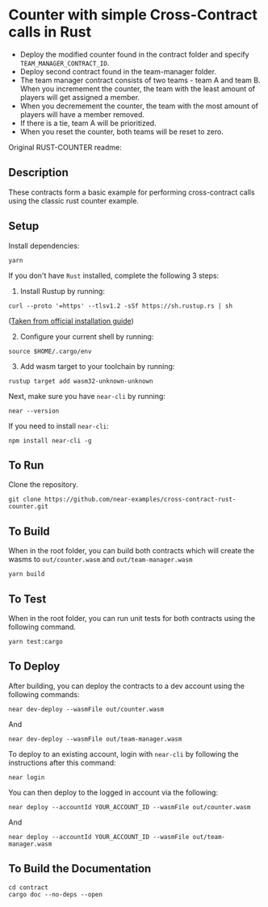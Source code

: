 Counter with simple Cross-Contract calls in Rust
=================================

- Deploy the modified counter found in the contract folder and specify `TEAM_MANAGER_CONTRACT_ID`.
- Deploy second contract found in the team-manager folder.
- The team manager contract consists of two teams - team A and team B. When you incremement the counter, the team with the least amount of players will get assigned a member. 
- When you decremement the counter, the team with the most amount of players will have a member removed. 
- If there is a tie, team A will be prioritized. 
- When you reset the counter, both teams will be reset to zero.

Original RUST-COUNTER readme:

<!-- MAGIC COMMENT: DO NOT DELETE! Everything above this line is hidden on NEAR Examples page -->

## Description

These contracts form a basic example for performing cross-contract calls using the classic rust counter example. 

## Setup
Install dependencies:

```
yarn
```

If you don't have `Rust` installed, complete the following 3 steps:

1) Install Rustup by running:

```
curl --proto '=https' --tlsv1.2 -sSf https://sh.rustup.rs | sh
```

([Taken from official installation guide](https://www.rust-lang.org/tools/install))

2) Configure your current shell by running:

```
source $HOME/.cargo/env
```

3) Add wasm target to your toolchain by running:

```
rustup target add wasm32-unknown-unknown
```

Next, make sure you have `near-cli` by running:

```
near --version
```

If you need to install `near-cli`:

```
npm install near-cli -g
```

## To Run
Clone the repository.

```
git clone https://github.com/near-examples/cross-contract-rust-counter.git
```

## To Build
When in the root folder, you can build both contracts which will create the wasms to `out/counter.wasm` and `out/team-manager.wasm`

```
yarn build
```

## To Test
When in the root folder, you can run unit tests for both contracts using the following command.

```
yarn test:cargo
```

## To Deploy
After building, you can deploy the contracts to a dev account using the following commands:


```
near dev-deploy --wasmFile out/counter.wasm
```
And

```
near dev-deploy --wasmFile out/team-manager.wasm
```

To deploy to an existing account, login with `near-cli` by following the instructions after this command:

```
near login
```

You can then deploy to the logged in account via the following: 
```
near deploy --accountId YOUR_ACCOUNT_ID --wasmFile out/counter.wasm
```
And

```
near deploy --accountId YOUR_ACCOUNT_ID --wasmFile out/team-manager.wasm
```

## To Build the Documentation

```
cd contract
cargo doc --no-deps --open
```
